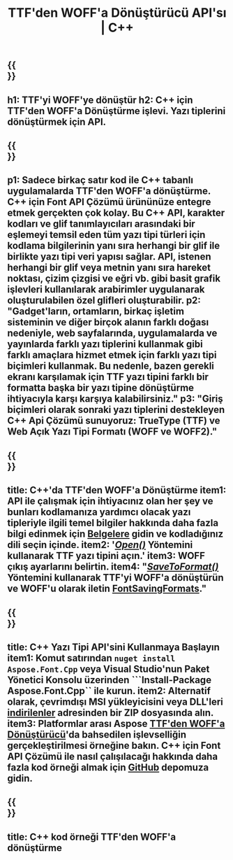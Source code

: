 ﻿---
translation: true
template: /_templates/conversion-child-cpp.md
title: TTF'den WOFF'a Dönüştürücü API'sı | C++
description: Bu C++ API'sini kullanarak TTF'yi WOFF Yazı Tiplerine dönüştürün. Dönüştürme işlevi, Windows ve Linux'ta ve C++'ı destekleyen herhangi bir geliştirme ortamında çalışır.
metakeywords: c++ TTF'den WOFF'a, TTF'den WOFF'a çözümler c++, TTF'den WOFF'a yazı tipi conerter cpp
url: /cpp/conversion/ttf-to-woff/
family: font
platformtag: cpp
feature: conversion
informat: TTF
outformat: WOFF
faq: faqchild
otherformats: WOFF2
---

{{<section banner>}}
---
h1: TTF'yi WOFF'ye dönüştür
h2: C++ için TTF'den WOFF'a Dönüştürme işlevi. Yazı tiplerini dönüştürmek için API.
---

{{<section overview>}}
---
p1: Sadece birkaç satır kod ile С++ tabanlı uygulamalarda TTF'den WOFF'a dönüştürme. С++ için Font API Çözümü ürününüze entegre etmek gerçekten çok kolay. Bu C++ API, karakter kodları ve glif tanımlayıcıları arasındaki bir eşlemeyi temsil eden tüm yazı tipi türleri için kodlama bilgilerinin yanı sıra herhangi bir glif ile birlikte yazı tipi veri yapısı sağlar. API, istenen herhangi bir glif veya metnin yanı sıra hareket noktası, çizim çizgisi ve eğri vb. gibi basit grafik işlevleri kullanılarak arabirimler uygulanarak oluşturulabilen özel glifleri oluşturabilir.
p2: "Gadget'ların, ortamların, birkaç işletim sisteminin ve diğer birçok alanın farklı doğası nedeniyle, web sayfalarında, uygulamalarda ve yayınlarda farklı yazı tiplerini kullanmak gibi farklı amaçlara hizmet etmek için farklı yazı tipi biçimleri kullanmak. Bu nedenle, bazen gerekli ekranı karşılamak için TTF yazı tipini farklı bir formatta başka bir yazı tipine dönüştürme ihtiyacıyla karşı karşıya kalabilirsiniz."
p3: "Giriş biçimleri olarak sonraki yazı tiplerini destekleyen С++ Api Çözümü sunuyoruz: TrueType (TTF) ve Web Açık Yazı Tipi Formatı (WOFF ve WOFF2)."
---

{{<section feature1>}}
---
title: C++'da TTF'den WOFF'a Dönüştürme
item1: API ile çalışmak için ihtiyacınız olan her şey ve bunları kodlamanıza yardımcı olacak yazı tipleriyle ilgili temel bilgiler hakkında daha fazla bilgi edinmek için [Belgelere](https://docs.aspose.com/font/) gidin ve kodladığınız dili seçin içinde.
item2: '[*Open()*](https://reference.aspose.com/font/cpp/class/aspose.font.font#ac2387bf04ccb5bac51cf37984d4ebf33) Yöntemini kullanarak TTF yazı tipini açın.'
item3: WOFF çıkış ayarlarını belirtin.
item4: "[*SaveToFormat()*](https://reference.aspose.com/font/cpp/class/aspose.font.font#a670ea97404fd72c2e51b0e8c543c8a45) Yöntemini kullanarak TTF'yi WOFF'a dönüştürün ve WOFF'u olarak iletin [FontSavingFormats](https://reference.aspose.com/font/cpp/namespace/aspose.font#a93d0dcc7c00f5c7027d60e14a5433c74)."
---

{{<section feature2>}}
---
title: C++ Yazı Tipi API'sini Kullanmaya Başlayın
item1: Komut satırından ```nuget install Aspose.Font.Cpp``` veya Visual Studio'nun Paket Yönetici Konsolu üzerinden ```Install-Package Aspose.Font.Cpp`` ile kurun.
item2: Alternatif olarak, çevrimdışı MSI yükleyicisini veya DLL'leri [indirilenler](https://releases.aspose.com/font/cpp/) adresinden bir ZIP dosyasında alın.
item3: Platformlar arası Aspose [TTF'den WOFF'a Dönüştürücü](https://products.aspose.app/font/conversion/ttf-to-woff)'da bahsedilen işlevselliğin gerçekleştirilmesi örneğine bakın. C++ için Font API Çözümü ile nasıl çalışılacağı hakkında daha fazla kod örneği almak için [GitHub](https://github.com/aspose-font/Aspose.Font-Documentation/tree/master/cpp-examples) depomuza gidin.
---

{{<section codeexample>}}
---
title: C++ kod örneği TTF'den WOFF'a dönüştürme
---